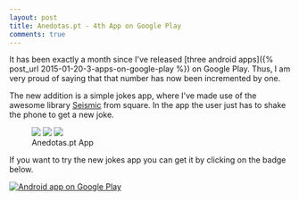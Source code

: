 ```yaml
---
layout: post
title: Anedotas.pt - 4th App on Google Play
comments: true
---
```


It has been exactly a month since I've released [three android apps]({% post_url 2015-01-20-3-apps-on-google-play %}) on Google Play. Thus, I am very proud of saying that that number has now been incremented by one.

The new addition is a simple jokes app, where I've made use of the awesome library [Seismic](https://github.com/square/seismic) from square. In the app the user just has to shake the phone to get a new joke.

<figure class="third">
	<img src="{{ site.url }}/assets/apps/anedotaspt/device-2015-02-20-223023.png">
	<img src="{{ site.url }}/assets/apps/anedotaspt/device-2015-02-10-221408.png">
	<img src="{{ site.url }}/assets/apps/anedotaspt/device-2015-02-10-221910.png">
	<figcaption>Anedotas.pt App</figcaption>
</figure>

If you want to try the new jokes app you can get it by clicking on the badge below.

<a href="https://play.google.com/store/apps/details?id=com.luisramalho.anedotaspt">
  <img alt="Android app on Google Play"
       src="https://developer.android.com/images/brand/en_app_rgb_wo_45.png" />
</a>